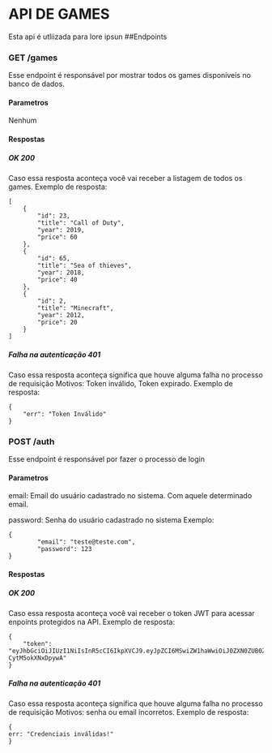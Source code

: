 # API DE GAMES
Esta  api é utliizada para lore ipsun
##Endpoints
### GET /games
Esse endpoint é responsável por mostrar todos os games disponíveis no banco de dados.
#### Parametros
Nenhum
#### Respostas
##### OK 200
Caso essa resposta aconteça você vai receber a listagem de todos os games.
Exemplo de resposta:
```
[
    {
        "id": 23,
        "title": "Call of Duty",
        "year": 2019,
        "price": 60
    },
    {
        "id": 65,
        "title": "Sea of thieves",
        "year": 2018,
        "price": 40
    },
    {
        "id": 2,
        "title": "Minecraft",
        "year": 2012,
        "price": 20
    }
]
```

##### Falha na autenticação 401
Caso essa resposta aconteça significa que houve alguma falha no processo de requisição
Motivos: Token inválido, Token expirado.
Exemplo de resposta:
```
{
    "err": "Token Inválido"
}
```

### POST /auth
Esse endpoint é responsável por fazer o processo de login
#### Parametros
email: Email do usuário cadastrado no sistema. Com aquele determinado email.

password: Senha do usuário cadastrado no sistema 
Exemplo:
```
{
        "email": "teste@teste.com",     
        "password": 123
}
```
#### Respostas
##### OK 200
Caso essa resposta aconteça você vai receber o token JWT para acessar enpoints protegidos na API.
Exemplo de resposta:
```
{
    "token": "eyJhbGciOiJIUzI1NiIsInR5cCI6IkpXVCJ9.eyJpZCI6MSwiZW1haWwiOiJ0ZXN0ZUB0ZXN0ZS5jb20iLCJpYXQiOjE2ODU0NTQyNzQsImV4cCI6MTY4NTYyNzA3NH0.5mi9QWZWmWJvYV6haYVh7htpQSm-CytM5okXNxDpywA"
}
```

##### Falha na autenticação 401
Caso essa resposta aconteça significa que houve alguma falha no processo de requisição
Motivos: senha ou email incorretos.
Exemplo de resposta:
```
{
err: "Credenciais inválidas!"
}
```
